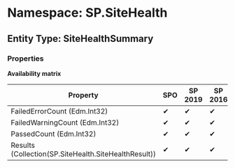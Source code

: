 # Namespace: SP.SiteHealth

## Entity Type: SiteHealthSummary

### Properties

**Availability matrix**

Property | SPO | SP 2019 | SP 2016 | SP 2013
----------|-----|---------|---------|--------
FailedErrorCount (Edm.Int32) | ✔ | ✔ | ✔ | ✔
FailedWarningCount (Edm.Int32) | ✔ | ✔ | ✔ | ✔
PassedCount (Edm.Int32) | ✔ | ✔ | ✔ | ✔
Results (Collection(SP.SiteHealth.SiteHealthResult)) | ✔ | ✔ | ✔ | ✔

